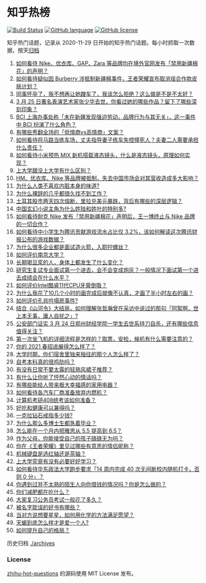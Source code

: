 # 知乎热榜
[![Build Status](https://github.com/ToWeLong/zhihu-hot-questions/workflows/CI/badge.svg)](https://github.com/ToWeLong/zhihu-hot-questions/actions)
[![GitHub language](https://img.shields.io/badge/language-golang-orange.svg)](https://golang.org/)
[![GitHub license](https://img.shields.io/github/license/ToWeLong/zhihu-hot-questions)](https://github.com/ToWeLong/zhihu-hot-questions/blob/main/LICENSE)

知乎热门话题，记录从 2020-11-29 日开始的知乎热门话题。每小时抓取一次数据，按天[归档](./archives)

<!-- BEGIN -->

1. [如何看待 Nike、优衣库、GAP、Zara 等品牌均在境外官网发布「禁用新疆棉花」的声明？](https://www.zhihu.com/question/451069593)
1. [如何看待疑似因 Burberry 涉抵制新疆棉事件，王者荣耀宣布取消瑶合作款皮肤计划？](https://www.zhihu.com/question/451169925)
1. [同事怀孕了，我不想再让她蹭车了，我该怎么拒绝？这么做是不是不太好？](https://www.zhihu.com/question/423335938)
1. [3 月 25 日著名表演艺术家张少华去世，你看过她的哪些作品？留下了哪些深刻印象？](https://www.zhihu.com/question/451179935)
1. [BCI 上海办事处称「未在新疆发现强迫劳动，品牌行为与其无关」，这一事件中 BCI 扮演了什么角色？](https://www.zhihu.com/question/451173342)
1. [有哪些秀翻全场的「低情商vs高情商」文案？](https://www.zhihu.com/question/451017822)
1. [如何看待将马路当练车场，丈夫指导妻子练车失控撞死人？夫妻二人需要承担什么责任？](https://www.zhihu.com/question/450965518)
1. [如何看待小米预热 MIX 新机搭载液态镜头，什么是液态镜头，原理如何实现？](https://www.zhihu.com/question/451173645)
1. [上大学跟没上大学有什么区别？](https://www.zhihu.com/question/449157690)
1. [HM、优衣库、Nike 等品牌被抵制，失去中国市场会对其营收造成多大影响？](https://www.zhihu.com/question/451133043)
1. [为什么人类不喜欢内脏本身的味道?](https://www.zhihu.com/question/450789032)
1. [为什么裸辞的几乎都很久找不到工作？](https://www.zhihu.com/question/430872977)
1. [土耳其股市两天四次熔断，里拉兑美元暴跌，背后有哪些的深层逻辑？](https://www.zhihu.com/question/450909538)
1. [中国玄幻小说主角为什么姓陆和姓叶的特别多?](https://www.zhihu.com/question/449299078)
1. [如何看待耐克 Nike 发布「禁用新疆棉花」声明后，王一博终止与 Nike 品牌的一切合作？](https://www.zhihu.com/question/451104868)
1. [如何看待中小学生为腾讯贡献游戏流水占比仅 3.2%，该如何解读这次腾讯财报公布的游戏数据？](https://www.zhihu.com/question/451049373)
1. [为什么很多企业都是面试造火箭，入职拧螺丝？](https://www.zhihu.com/question/450862378)
1. [如何评价南京大学？](https://www.zhihu.com/question/28058088)
1. [长期喝豆浆的人，身体上都发生了什么变化？](https://www.zhihu.com/question/382035677)
1. [研究生复试专业面试第一个进去，会不会变成炮灰？一般情况下面试第一个进去成绩会在什么水平？](https://www.zhihu.com/question/41253817)
1. [如何评价Intel酷睿11代CPU牙膏倒吸？](https://www.zhihu.com/question/441892505)
1. [为什么我花了10几个小时的画完成后就像不认真，才画了半小时左右的画？](https://www.zhihu.com/question/448929275)
1. [如何评价孔肖吟塌房事件?](https://www.zhihu.com/question/451036267)
1. [结合《山河令》大结局，如何理解张哲瀚曾在采访中说过的那句「阿絮啊，世上本无事，庸人自扰之」?](https://www.zhihu.com/question/450948884)
1. [公安部门证实 3 月 24 日郑州财经学院一学生去世系持刀自杀，还有哪些信息值得关注？](https://www.zhihu.com/question/450900062)
1. [第一次坐飞机的详细流程是怎样的？取票，安检，候机有什么需要注意的？](https://www.zhihu.com/question/285349075)
1. [你的 2021 春招进展得怎么样了？](https://www.zhihu.com/question/441859756)
1. [大学时期，你们宿舍里独来独往的那个人怎么样了？](https://www.zhihu.com/question/391452296)
1. [自考本科真的很鸡肋吗？](https://www.zhihu.com/question/449076324)
1. [有没有日常不要太露的轻熟风裙子推荐？](https://www.zhihu.com/question/323077384)
1. [有什么让你听了怦然心动的情话吗？](https://www.zhihu.com/question/362810606)
1. [有哪些能给人带来极大幸福感的家用电器？](https://www.zhihu.com/question/36560129)
1. [如何看待各汽车厂商准备放弃内燃机？](https://www.zhihu.com/question/450272977)
1. [计算机考研408统考该如何准备？](https://www.zhihu.com/question/22823169)
1. [好吃和健康可以兼得吗？](https://www.zhihu.com/question/451034573)
1. [一克拉钻石戒指多少钱?](https://www.zhihu.com/question/54136414)
1. [为什么那么多博士生都急着毕业？](https://www.zhihu.com/question/447576416)
1. [怎么能在一个月内把雅思从 5.5 提高到 6.5？](https://www.zhihu.com/question/291381975)
1. [作为父母，你能接受自己的孩子碌碌无为吗？](https://www.zhihu.com/question/449660969)
1. [你在《王者荣耀》里见过哪些有意思的情侣昵称？](https://www.zhihu.com/question/335735761)
1. [机械键盘是选红轴还是茶轴？](https://www.zhihu.com/question/286600171)
1. [上大学究竟有没有必要好好学习？](https://www.zhihu.com/question/448725005)
1. [如何看待华东政法大学跑步要求「14 周内完成 40 次无间断校内随机打卡，否则 0 分」？](https://www.zhihu.com/question/450979389)
1. [你遇到过并不太熟的陌生人向你借钱的情况吗？你是怎么做的？](https://www.zhihu.com/question/450331037)
1. [你们减肥都在吃什么？](https://www.zhihu.com/question/449949843)
1. [大家复习公务员考试一般花了多久？](https://www.zhihu.com/question/276093624)
1. [被名字耽误的好书有哪些？](https://www.zhihu.com/question/450823951)
1. [当对方说想要星星，如何用化学的方法满足愿望？](https://www.zhihu.com/question/327462785)
1. [天蝎到底怎么样才是爱一个人?](https://www.zhihu.com/question/334124239)
1. [如何提升自己的格局？](https://www.zhihu.com/question/28213398)

<!-- END -->

历史归档 [./archives](./archives)


### License
[zhihu-hot-questions](https://github.com/towelong/zhihu-hot-questions) 的源码使用 MIT License 发布。